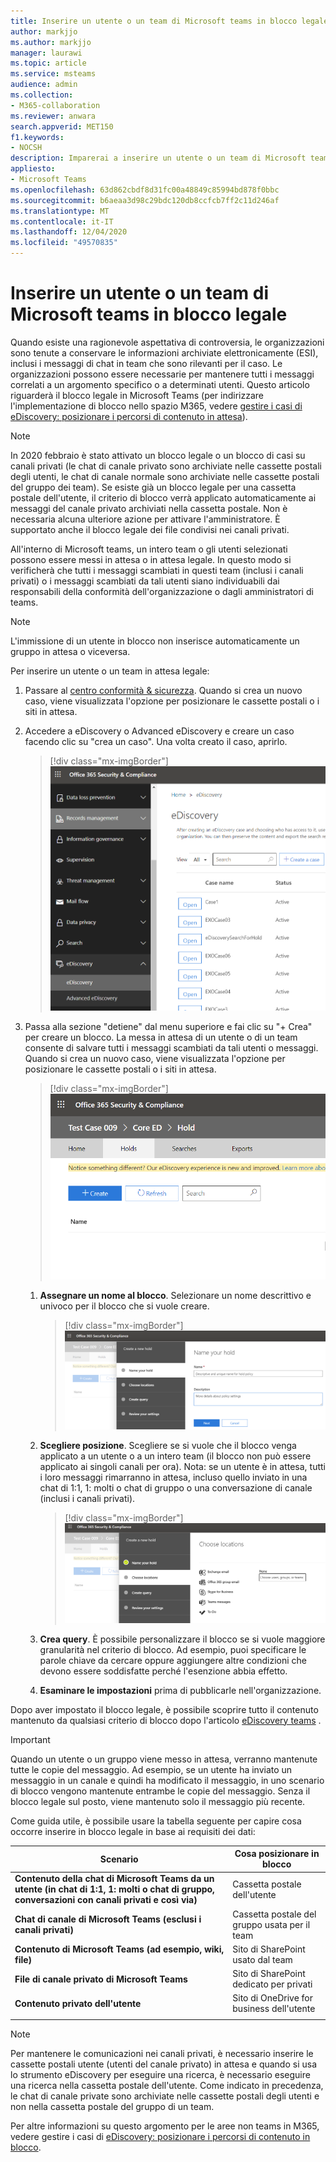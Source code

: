 ```yaml
---
title: Inserire un utente o un team di Microsoft teams in blocco legale
author: markjjo
ms.author: markjjo
manager: laurawi
ms.topic: article
ms.service: msteams
audience: admin
ms.collection:
- M365-collaboration
ms.reviewer: anwara
search.appverid: MET150
f1.keywords:
- NOCSH
description: Imparerai a inserire un utente o un team di Microsoft teams in blocco legale usando il centro conformità & sicurezza e scopri cosa richiede un blocco legale in base ai requisiti dei dati.
appliesto:
- Microsoft Teams
ms.openlocfilehash: 63d862cbdf8d31fc00a48849c85994bd878f0bbc
ms.sourcegitcommit: b6aeaa3d98c29bdc120db8ccfcb7ff2c11d246af
ms.translationtype: MT
ms.contentlocale: it-IT
ms.lasthandoff: 12/04/2020
ms.locfileid: "49570835"
---
```

<a name="place-a-microsoft-teams-user-or-team-on-legal-hold"></a>Inserire un utente o un team di Microsoft teams in blocco legale
==================================================

Quando esiste una ragionevole aspettativa di controversia, le organizzazioni sono tenute a conservare le informazioni archiviate elettronicamente (ESI), inclusi i messaggi di chat in team che sono rilevanti per il caso. Le organizzazioni possono essere necessarie per mantenere tutti i messaggi correlati a un argomento specifico o a determinati utenti. Questo articolo riguarderà il blocco legale in Microsoft Teams (per indirizzare l'implementazione di blocco nello spazio M365, vedere [gestire i casi di eDiscovery: posizionare i percorsi di contenuto in attesa](https://docs.microsoft.com/microsoft-365/compliance/ediscovery-cases#step-4-place-content-locations-on-hold)).

> [!NOTE]
> In 2020 febbraio è stato attivato un blocco legale o un blocco di casi su canali privati (le chat di canale privato sono archiviate nelle cassette postali degli utenti, le chat di canale normale sono archiviate nelle cassette postali del gruppo dei team). Se esiste già un blocco legale per una cassetta postale dell'utente, il criterio di blocco verrà applicato automaticamente ai messaggi del canale privato archiviati nella cassetta postale. Non è necessaria alcuna ulteriore azione per attivare l'amministratore. È supportato anche il blocco legale dei file condivisi nei canali privati.

All'interno di Microsoft teams, un intero team o gli utenti selezionati possono essere messi in attesa o in attesa legale. In questo modo si verificherà che tutti i messaggi scambiati in questi team (inclusi i canali privati) o i messaggi scambiati da tali utenti siano individuabili dai responsabili della conformità dell'organizzazione o dagli amministratori di teams.

> [!NOTE]
> L'immissione di un utente in blocco non inserisce automaticamente un gruppo in attesa o viceversa.

Per inserire un utente o un team in attesa legale:

1. Passare al [centro conformità & sicurezza](https://go.microsoft.com/fwlink/?linkid=854628). Quando si crea un nuovo caso, viene visualizzata l'opzione per posizionare le cassette postali o i siti in attesa.

2. Accedere a eDiscovery o Advanced eDiscovery e creare un caso facendo clic su "crea un caso". Una volta creato il caso, aprirlo.

   > [!div class="mx-imgBorder"]
   > ![È selezionata la scheda Microsoft teams eDiscovery, che mostra il pulsante Crea un caso.](media/LegalHold1.png)

3. Passa alla sezione "detiene" dal menu superiore e fai clic su "+ Crea" per creare un blocco. La messa in attesa di un utente o di un team consente di salvare tutti i messaggi scambiati da tali utenti o messaggi. Quando si crea un nuovo caso, viene visualizzata l'opzione per posizionare le cassette postali o i siti in attesa.

   > [!div class="mx-imgBorder"]
   > ![Immagine che mostra la scheda detiene selezionata e il pulsante Crea sotto.](media/LegalHold2.png)

   1. **Assegnare un nome al blocco**. Selezionare un nome descrittivo e univoco per il blocco che si vuole creare.

      > [!div class="mx-imgBorder"]
      > ![Questa schermata mostra il nome della scheda blocco, in cui è possibile immettere un nome e una descrizione per il blocco da creare.](media/LegalHold3.png)

    2. **Scegliere posizione**. Scegliere se si vuole che il blocco venga applicato a un utente o a un intero team (il blocco non può essere applicato ai singoli canali per ora). Nota: se un utente è in attesa, tutti i loro messaggi rimarranno in attesa, incluso quello inviato in una chat di 1:1, 1: molti o chat di gruppo o una conversazione di canale (inclusi i canali privati).
  
       > [!div class="mx-imgBorder"]
       > ![Di seguito è disponibile la sezione scegliere percorsi per creare un nuovo blocco, in cui è possibile prendere decisioni sulle opzioni di M365, tra cui Microsoft teams, a cui si desidera applicare il blocco.](media/LegalHold4.png)

    3. **Crea query**. È possibile personalizzare il blocco se si vuole maggiore granularità nel criterio di blocco. Ad esempio, puoi specificare le parole chiave da cercare oppure aggiungere altre condizioni che devono essere soddisfatte perché l'esenzione abbia effetto.
    
    4. **Esaminare le impostazioni** prima di pubblicarle nell'organizzazione.

Dopo aver impostato il blocco legale, è possibile scoprire tutto il contenuto mantenuto da qualsiasi criterio di blocco dopo l'articolo [eDiscovery teams](eDiscovery-investigation.md) .

> [!IMPORTANT]
> Quando un utente o un gruppo viene messo in attesa, verranno mantenute tutte le copie del messaggio. Ad esempio, se un utente ha inviato un messaggio in un canale e quindi ha modificato il messaggio, in uno scenario di blocco vengono mantenute entrambe le copie del messaggio. Senza il blocco legale sul posto, viene mantenuto solo il messaggio più recente.

Come guida utile, è possibile usare la tabella seguente per capire cosa occorre inserire in blocco legale in base ai requisiti dei dati:

|Scenario  |Cosa posizionare in blocco  |
|---------|---------|
|**Contenuto della chat di Microsoft Teams da un utente (in chat di 1:1, 1: molti o chat di gruppo, conversazioni con canali privati e così via)**     |Cassetta postale dell'utente         |
|**Chat di canale di Microsoft Teams (esclusi i canali privati)**    |Cassetta postale del gruppo usata per il team         |
|**Contenuto di Microsoft Teams (ad esempio, wiki, file)**     |Sito di SharePoint usato dal team         |
|**File di canale privato di Microsoft Teams**     |Sito di SharePoint dedicato per privati     |
|**Contenuto privato dell'utente**     |Sito di OneDrive for business dell'utente         |
||||

> [!NOTE]
> Per mantenere le comunicazioni nei canali privati, è necessario inserire le cassette postali utente (utenti del canale privato) in attesa e quando si usa lo strumento eDiscovery per eseguire una ricerca, è necessario eseguire una ricerca nella cassetta postale dell'utente. Come indicato in precedenza, le chat di canale private sono archiviate nelle cassette postali degli utenti e non nella cassetta postale del gruppo di un team.

Per altre informazioni su questo argomento per le aree non teams in M365, vedere gestire i casi di [eDiscovery: posizionare i percorsi di contenuto in blocco](https://docs.microsoft.com/microsoft-365/compliance/ediscovery-cases#step-4-place-content-locations-on-hold).
